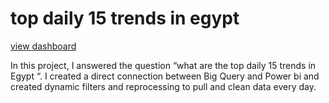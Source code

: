 #  top daily 15 trends in egypt
[view dashboard](https://app.powerbi.com/links/_I8L5-1m39?ctid=eaf624c8-a0c4-4195-87d2-443e5d7516cd&pbi_source=linkShare)

In this project, I answered the question “what are the top daily 15 trends in Egypt “. I created a direct connection between Big Query and Power bi and created dynamic filters and reprocessing to pull and clean data every day.
